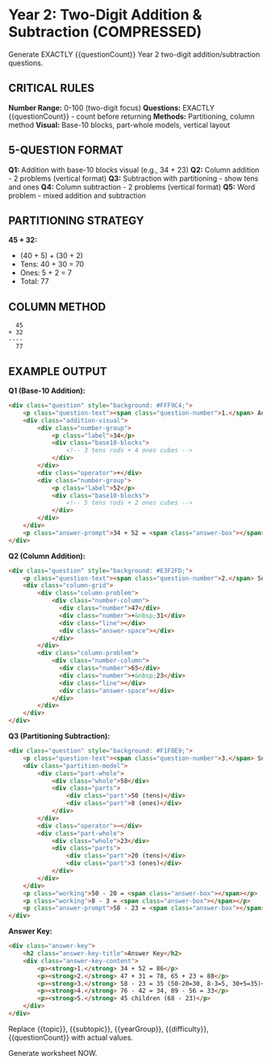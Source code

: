 # Year 2: Two-Digit Addition & Subtraction (COMPRESSED)

Generate EXACTLY {{questionCount}} Year 2 two-digit addition/subtraction questions.

## CRITICAL RULES

**Number Range:** 0-100 (two-digit focus)
**Questions:** EXACTLY {{questionCount}} - count before returning
**Methods:** Partitioning, column method
**Visual:** Base-10 blocks, part-whole models, vertical layout

## 5-QUESTION FORMAT

**Q1:** Addition with base-10 blocks visual (e.g., 34 + 23)
**Q2:** Column addition - 2 problems (vertical format)
**Q3:** Subtraction with partitioning - show tens and ones
**Q4:** Column subtraction - 2 problems (vertical format)
**Q5:** Word problem - mixed addition and subtraction

## PARTITIONING STRATEGY

**45 + 32:**
- (40 + 5) + (30 + 2)
- Tens: 40 + 30 = 70
- Ones: 5 + 2 = 7
- Total: 77

## COLUMN METHOD

```
  45
+ 32
----
  77
```

## EXAMPLE OUTPUT

**Q1 (Base-10 Addition):**
```html
<div class="question" style="background: #FFF9C4;">
    <p class="question-text"><span class="question-number">1.</span> Add using the base-10 blocks.</p>
    <div class="addition-visual">
        <div class="number-group">
            <p class="label">34</p>
            <div class="base10-blocks">
                <!-- 3 tens rods + 4 ones cubes -->
            </div>
        </div>
        <div class="operator">+</div>
        <div class="number-group">
            <p class="label">52</p>
            <div class="base10-blocks">
                <!-- 5 tens rods + 2 ones cubes -->
            </div>
        </div>
    </div>
    <p class="answer-prompt">34 + 52 = <span class="answer-box"></span></p>
</div>
```

**Q2 (Column Addition):**
```html
<div class="question" style="background: #E3F2FD;">
    <p class="question-text"><span class="question-number">2.</span> Solve these additions.</p>
    <div class="column-grid">
        <div class="column-problem">
            <div class="number-column">
              <div class="number">47</div>
              <div class="number">+&nbsp;31</div>
              <div class="line"></div>
              <div class="answer-space"></div>
            </div>
        </div>
        <div class="column-problem">
            <div class="number-column">
              <div class="number">65</div>
              <div class="number">+&nbsp;23</div>
              <div class="line"></div>
              <div class="answer-space"></div>
            </div>
        </div>
    </div>
</div>
```

**Q3 (Partitioning Subtraction):**
```html
<div class="question" style="background: #F1F8E9;">
    <p class="question-text"><span class="question-number">3.</span> Subtract by partitioning: 58 - 23</p>
    <div class="partition-model">
        <div class="part-whole">
            <div class="whole">58</div>
            <div class="parts">
                <div class="part">50 (tens)</div>
                <div class="part">8 (ones)</div>
            </div>
        </div>
        <div class="operator">−</div>
        <div class="part-whole">
            <div class="whole">23</div>
            <div class="parts">
                <div class="part">20 (tens)</div>
                <div class="part">3 (ones)</div>
            </div>
        </div>
    </div>
    <p class="working">50 - 20 = <span class="answer-box"></span></p>
    <p class="working">8 - 3 = <span class="answer-box"></span></p>
    <p class="answer-prompt">58 - 23 = <span class="answer-box"></span></p>
</div>
```

**Answer Key:**
```html
<div class="answer-key">
    <h2 class="answer-key-title">Answer Key</h2>
    <div class="answer-key-content">
        <p><strong>1.</strong> 34 + 52 = 86</p>
        <p><strong>2.</strong> 47 + 31 = 78, 65 + 23 = 88</p>
        <p><strong>3.</strong> 58 - 23 = 35 (50-20=30, 8-3=5, 30+5=35)</p>
        <p><strong>4.</strong> 76 - 42 = 34, 89 - 56 = 33</p>
        <p><strong>5.</strong> 45 children (68 - 23)</p>
    </div>
</div>
```

Replace {{topic}}, {{subtopic}}, {{yearGroup}}, {{difficulty}}, {{questionCount}} with actual values.

Generate worksheet NOW.
